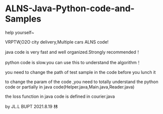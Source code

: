 # ALNS-Java-Python-code-and-Samples
help yourself~


VRPTW,O2O city delivery,Multiple cars ALNS code!

java code is very fast and well organized.Strongly recommended！

python code is slow.you can use this to understand the algorithm！

you need to change the path of test sample in the code before you lunch it

to change the param of the code ,you need to totally understand the python code or partially in java code(Helper.java,Main.java,Reader.java)

the loss function in java code is defined in courier.java

by JL.L BUPT 2021.8.19 
林
